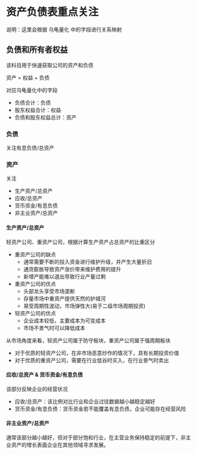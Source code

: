# 资产负债表重点关注

说明：这里会根据 乌龟量化 中的字段进行关系映射

## 负债和所有者权益

该科目用于快速获取公司的资产和负债

资产 = 权益 + 负债

对应乌龟量化中的字段

- 负债合计：负债
- 股东权益合计：权益
- 负债和股东权益总计：资产

### 负债

关注有息负债/总资产

### 资产

关注

- 生产资产/总资产
- 应收/总资产
- 货币资金/有息负债
- 非主业资产/总资产

#### 生产资产/总资产

轻资产公司、重资产公司，根据计算生产资产占总资产的比重区分

- 重资产公司的缺点
  - 通常需要不断的投入资金进行维护升级，并产生大量折旧
  - 通货膨胀导致资产涨价带来维护费用的提升
  - 新增产能难以退出导致行业产量过剩
- 重资产公司的优点
  - 头部龙头享受市场垄断
  - 存量市场中重资产提供天然的护城河
  - 易受周期性波动，市场弹性大(易于二级市场周期投资)
- 轻资产公司的优点
  - 企业成本较低，主要成本为可变成本
  - 市场不景气时可以降低成本

从市场角度来看，轻资产公司属于防守板块，重资产公司属于强周期板块

- 对于优质的轻资产公司，在非市场恶意炒作的情况下，具有长期投资价值
- 对于优质的重资产公司，需要在行业低谷时买入，在行业景气时卖出

#### 应收/总资产 & 货币资金/有息负债

该部分反映企业的经营状况

- 应收/总资产：该比例对比行业和企业过往数据越小越稳定越好
- 货币资金/有息负债：货币资金若不能覆盖有息负债，企业可能存在经营风险

#### 非主业资产/总资产

通常该部分越小越好，但对于部分饱和行业，在主营业务保持稳定的前提下，非主业资产的增长表面企业在其他领域寻求发展。
